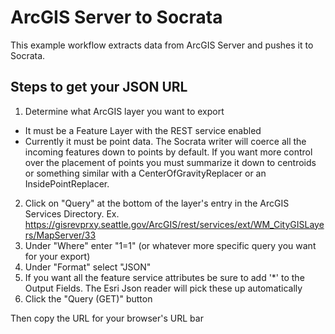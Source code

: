 # ArcGIS Server to Socrata

This example workflow extracts data from ArcGIS Server and pushes it to Socrata.

## Steps to get your JSON URL

1. Determine what ArcGIS layer you want to export
  - It must be a Feature Layer with the REST service enabled
  - Currently it must be point data. The Socrata writer will coerce all the incoming features down to points by default.
  If you want more control over the placement of points you must summarize it down to centroids or something similar 
  with a CenterOfGravityReplacer or an InsidePointReplacer.
2. Click on "Query" at the bottom of the layer's entry in the ArcGIS Services Directory. Ex. https://gisrevprxy.seattle.gov/ArcGIS/rest/services/ext/WM_CityGISLayers/MapServer/33
3. Under "Where" enter "1=1" (or whatever more specific query you want for your export)
4. Under "Format" select "JSON"
5. If you want all the feature service attributes be sure to add '*' to the Output Fields. The Esri Json reader will pick these up
automatically
6. Click the "Query (GET)" button

Then copy the URL for your browser's URL bar
